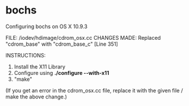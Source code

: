 bochs
=====

Configuring bochs on OS X 10.9.3

FILE: /iodev/hdimage/cdrom_osx.cc
CHANGES MADE:
Replaced "cdrom_base" with "cdrom_base_c" [Line 351]

INSTRUCTIONS:
1. Install the X11 Library
2. Configure using **./configure --with-x11**
3. "make"

(If you get an error in the cdrom_osx.cc file, replace it with the given file / make the above change.)
